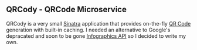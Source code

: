 ## QRCody - QRCode Microservice

QRCody is a very small [Sinatra](http://www.sinatrarb.com/) application that provides on-the-fly [QR Code](http://www.qrcode.com/en/) generation with built-in caching. I needed an alternative to Google's depracated and soon to be gone [Infographics API](https://developers.google.com/chart/infographics/docs/qr_codes) so I decided to write my own.
